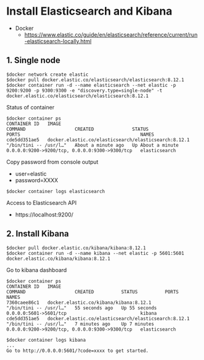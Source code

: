 # Install Elasticsearch and Kibana
* Docker
    * https://www.elastic.co/guide/en/elasticsearch/reference/current/run-elasticsearch-locally.html

## 1. Single node
```
$docker network create elastic
$docker pull docker.elastic.co/elasticsearch/elasticsearch:8.12.1
$docker container run -d --name elasticsearch --net elastic -p 9200:9200 -p 9300:9300 -e "discovery.type=single-node" -t docker.elastic.co/elasticsearch/elasticsearch:8.12.1
```

Status of container
```
$docker container ps      
CONTAINER ID   IMAGE                                                  COMMAND                  CREATED              STATUS              PORTS                                            NAMES
cde5dd351ae5   docker.elastic.co/elasticsearch/elasticsearch:8.12.1   "/bin/tini -- /usr/l…"   About a minute ago   Up About a minute   0.0.0.0:9200->9200/tcp, 0.0.0.0:9300->9300/tcp   elasticsearch
```

Copy password from console output
* user=elastic
* password=XXXX

```
$docker container logs elasticsearch
```

Access to Elasticsearch API
* https://localhost:9200/

## 2. Install Kibana
```
$docker pull docker.elastic.co/kibana/kibana:8.12.1
$docker container run -d --name kibana --net elastic -p 5601:5601 docker.elastic.co/kibana/kibana:8.12.1
```

Go to kibana dashboard
```
$docker container ps         
CONTAINER ID   IMAGE                                                  COMMAND                  CREATED          STATUS          PORTS                                            NAMES
7360caee86c1   docker.elastic.co/kibana/kibana:8.12.1                 "/bin/tini -- /usr/l…"   55 seconds ago   Up 55 seconds   0.0.0.0:5601->5601/tcp                           kibana
cde5dd351ae5   docker.elastic.co/elasticsearch/elasticsearch:8.12.1   "/bin/tini -- /usr/l…"   7 minutes ago    Up 7 minutes    0.0.0.0:9200->9200/tcp, 0.0.0.0:9300->9300/tcp   elasticsearch

$docker container logs kibana
...
Go to http://0.0.0.0:5601/?code=xxxx to get started.
```


